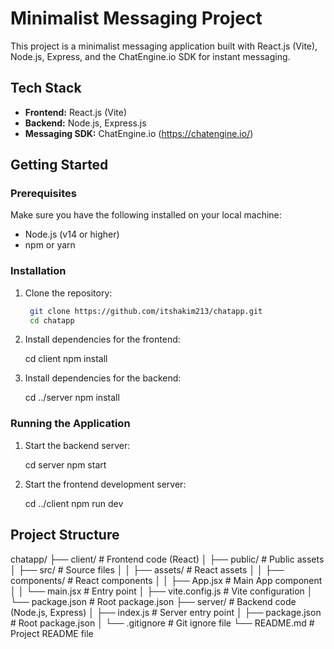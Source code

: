 # Minimalist Messaging Project

This project is a minimalist messaging application built with React.js (Vite), Node.js, Express, and the ChatEngine.io SDK for instant messaging.

## Tech Stack

- **Frontend:** React.js (Vite)
- **Backend:** Node.js, Express.js
- **Messaging SDK:** ChatEngine.io (https://chatengine.io/)

## Getting Started

### Prerequisites

Make sure you have the following installed on your local machine:

- Node.js (v14 or higher)
- npm or yarn

### Installation

1. Clone the repository:
   ```sh
    git clone https://github.com/itshakim213/chatapp.git
    cd chatapp

2. Install dependencies for the frontend:

    cd client
    npm install

3. Install dependencies for the backend:

    cd ../server
    npm install

### Running the Application

1. Start the backend server:

    cd server
    npm start

2. Start the frontend development server:

    cd ../client
    npm run dev

## Project Structure

chatapp/
├── client/                # Frontend code (React)
│   ├── public/            # Public assets
│   ├── src/               # Source files
│   │   ├── assets/        # React assets
│   │   ├── components/    # React components
│   │   ├── App.jsx        # Main App component
│   │   └── main.jsx       # Entry point
│   ├── vite.config.js     # Vite configuration
│   └── package.json       # Root package.json
├── server/                # Backend code (Node.js, Express)
│   ├── index.js           # Server entry point
│   ├── package.json       # Root package.json
│   └── .gitignore         # Git ignore file
└── README.md              # Project README file